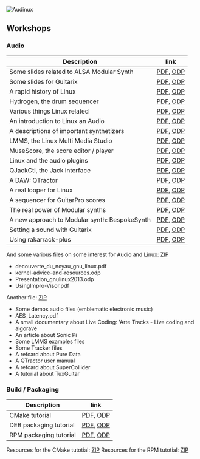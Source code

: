 ![Audinux](../images/AudinuxBanner.png)

## Workshops

### Audio

Description | link
----------- | ----
Some slides related to ALSA Modular Synth | [PDF](../workshop/audio/AMS.pdf), [ODP](../workshop/audio/AMS.odp)
Some slides for Guitarix | [PDF](../workshop/audio/Guitarix.pdf), [ODP](../workshop/audio/Guitarix.odp)
A rapid history of Linux | [PDF](../workshop/audio/Historique.pdf), [ODP](../workshop/audio/Historique.odp)
Hydrogen, the drum sequencer | [PDF](../workshop/audio/Hydrogen.pdf), [ODP](../workshop/audio/Hydrogen.odp)
Various things Linux related | [PDF](../workshop/audio/LinuxDivers.pdf), [ODP](../workshop/audio/LinuxDivers.odp)
An introduction to Linux an Audio | [PDF](../workshop/audio/LinuxIntro.pdf), [ODP](../workshop/audio/LinuxIntro.odp)
A descriptions of important synthetizers | [PDF](../workshop/audio/LinuxSynth.pdf), [ODP](../workshop/audio/LinuxSynth.odp)
LMMS, the Linux Multi Media Studio | [PDF](../workshop/audio/LMMS.pdf), [ODP](../workshop/audio/LMMS.odp)
MuseScore, the score editor / player | [PDF](../workshop/audio/MuseScore.pdf), [ODP](../workshop/audio/MuseScore.odp)
Linux and the audio plugins | [PDF](../workshop/audio/Plugins.pdf), [ODP](../workshop/audio/Plugins.odp)
QJackCtl, the Jack interface | [PDF](../workshop/audio/QJackCtl.pdf), [ODP](../workshop/audio/QJackCtl.odp)
A DAW: QTractor | [PDF](../workshop/audio/Qtractor.pdf), [ODP](../workshop/audio/Qtractor.odp)
A real looper for Linux | [PDF](../workshop/audio/SooperLooper.pdf), [ODP](../workshop/audio/SooperLooper.odp)
A sequencer for GuitarPro scores | [PDF](../workshop/audio/TuxGuitar.pdf), [ODP](../workshop/audio/TuxGuitar.odp)
The real power of Modular synths | [PDF](../workshop/audio/VCVRack.pdf), [ODP](../workshop/audio/VCVRack.odp)
A new approach to Modular synth: BespokeSynth | [PDF](../workshop/audio/BespokeSynth.pdf), [ODP](../workshop/audio/BespokeSynth.odp)
Setting a sound with Guitarix | [PDF](../workshop/audio/GuitarEffectChain.pdf), [ODP](../workshop/audio/GuitarEffectChain.odp)
Using rakarrack-plus | [PDF](../workshop/audio/rakarrack.pdf), [ODP](../workshop/audio/rakarrack.odp)

And some various files on some interest for Audio and Linux: [ZIP](../workshop/audio/Divers.zip)
* decouverte_du_noyau_gnu_linux.pdf
* kernel-advice-and-resources.odp
* Presentation_gnulinux2013.odp
* UsingImpro-Visor.pdf

Another file: [ZIP](http://ycollette.free.fr/Guitare/Ressources.zip)
* Some demos audio files (emblematic electronic music)
* AES_Latency.pdf
* A small documentary about Live Coding: 'Arte Tracks - Live coding and algorave
* An article about Sonic Pi
* Some LMMS examples files
* Some Tracker files
* A refcard about Pure Data
* A QTractor user manual
* A refcard about SuperCollider
* A tutorial about TuxGuitar

### Build / Packaging

Description | link
----------- | ----
CMake tutorial | [PDF](../workshop/cmake/cmake.pdf), [ODP](../workshop/cmake/cmake.odp)
DEB packaging tutorial | [PDF](../workshop/deb/deb.pdf), [ODP](../workshop/deb/deb.odp)
RPM packaging tutorial | [PDF](../workshop/rpm/rpm.pdf), [ODP](../workshop/rpm/rpm.odp)

Resources for the CMake tutotial: [ZIP](../workshop/cmake/CMakeResources.zip)
Resources for the RPM tutotial: [ZIP](../workshop/rpm/RPMResources.zip)
